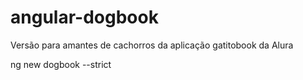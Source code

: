 # angular-dogbook
Versão para amantes de cachorros da aplicação gatitobook da Alura

ng new dogbook --strict
